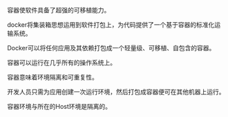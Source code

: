 容器使软件具备了超强的可移植能力。

docker将集装箱思想运用到软件打包上，为代码提供了一个基于容器的标准化运输系统。

Docker可以将任何应用及其依赖打包成一个轻量级、可移植、自包含的容器。

容器可以运行在几乎所有的操作系统上。

容器意味着环境隔离和可重复性。

开发人员只需为应用创建一次运行环境，然后打包成容器便可在其他机器上运行。

容器环境与所在的Host环境是隔离的。

